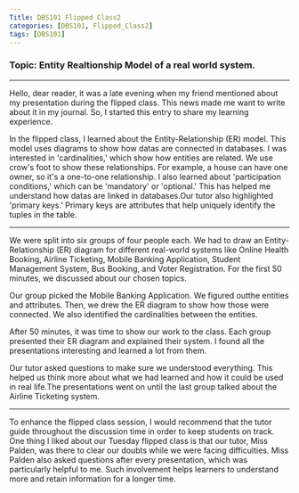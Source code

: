 ```yaml
---
Title: DBS101 Flipped Class2
categories: [DBS101, Flipped_Class2]
tags: [DBS101]
---
```

### Topic: Entity Realtionship Model of a real world system.
---
Hello, dear reader, it was a late evening when my friend mentioned about my presentation during the flipped class. This news made me want to write about it in my journal. So, I started this entry to share my learning experience.

In the flipped class, I learned about the Entity-Relationship (ER) model. This model uses diagrams to show how datas are connected in databases. I was interested in 'cardinalities,' which show how entities are related. We use crow's foot to show these relationships. For example, a house can have one owner, so it's a one-to-one relationship. I also learned about 'participation conditions,' which can be 'mandatory' or 'optional.' This has helped me understand how datas are linked in databases.Our tutor also highlighted 'primary keys.' Primary keys are attributes that help uniquely identify the tuples in the table.

---
We were split into six groups of four people each. We had to draw an Entity-Relationship (ER) diagram for different real-world systems like Online Health Booking, Airline Ticketing, Mobile Banking Application, Student Management System, Bus Booking, and Voter Registration. For the first 50 minutes, we discussed about our chosen topics.

Our group picked the Mobile Banking Application. We figured outthe entities and attributes. Then, we drew the ER diagram to show how those were connected. We also identified the cardinalities between the entities.

After 50 minutes, it was time to show our work to the class. Each group presented their ER diagram and explained their system. I found all the presentations interesting and learned a lot from them.

Our tutor asked questions to make sure we understood everything. This helped us think more about what we had learned and how it could be used in real life.The presentations went on until the last group talked about the Airline Ticketing system.

---
To enhance the flipped class session, I would recommend that the tutor guide throughout the discussion time in order to keep students on track. One thing I liked about our Tuesday flipped class is that our tutor, Miss Palden, was there to clear our doubts while we were facing difficulties. Miss Palden also asked questions after every presentation, which was particularly helpful to me. Such involvement helps learners to understand more and retain information for a longer time.
